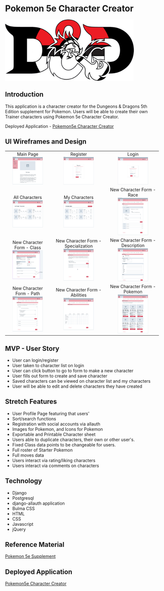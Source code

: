 # Pokemon 5e Character Creator

<img src="./README/Poke-Ball_DND3_Large.png" height="200" />

<h2>Introduction</h2>

This application is a character creator for the Dungeons & Dragons 5th Edition supplement for Pokemon. Users will be able to create their own Trainer characters using Pokemon 5e Character Creator.

Deployed Application - [Pokemon5e Character Creator](https://pokemon5e-character-creator.herokuapp.com/)

<h2>UI Wireframes and Design</h2>

||||
|:-------------------------:|:-------------------------:|:-------------------------:|
|Main Page <br> <img src="./README/LandingPageWithMenu.PNG" width="100px"/>| Register <br> <img src="./README/Register.PNG" width="100px"/>| Login <br> <img src="./README/Login.PNG" width="100px"/>|
| All Characters <br> <img src="./README/AllCharacters.PNG" width="100px"/>| My Characters <br> <img src="./README/MyCharacters.PNG" width="100px"/>| New Character Form - Race <br> <img src="./README/NewCharacter_Race.PNG" width="100px"/>|
 | New Character Form - Class <br> <img src="./README/NewCharacter_Class.PNG" width="100px"/>| New Character Form - Specialization <br> <img src="./README/NewCharacter_Specialization.PNG" width="100px"/>| New Character Form - Description <br> <img src="./README/NewCharacter_Description.PNG" width="100px"/>|
| New Character Form - Path <br> <img src="./README/NewCharacter_Path.PNG" width="100px"/>| New Character Form - Abilities <br> <img src="./README/NewCharacter_Abilities.PNG" width="100px"/>| New Character Form - Pokemon <br> <img src="./README/NewCharacter_Starter.PNG" width="100px"/>|

<h2></h2>



<h2>MVP - User Story</h2>

- User can login/register
- User taken to character list on login
- User can click button to go to form to make a new character
- User fills out form to create and save character
- Saved characters can be viewed on character list and my characters
- User will be able to edit and delete characters they have created

<h2>Stretch Features</h2>

- User Profile Page featuring that users' 
- Sort/search functions
- Registration with social accounts via allauth
- Images for Pokemon, and Icons for Pokemon
- Exportable and Printable Character sheet
- Users able to duplicate characters, their own or other user's.
- Fixed Class data points to be changeable for users.
- Full roster of Starter Pokemon
- Full moves data
- Users interact via rating/liking characters 
- Users interact via comments on characters

<h2>Technology</h2>

- Django
- Postgresql
- django-allauth application
- Bulma CSS
- HTML
- CSS
- Javascript
- jQuery

<h2>Reference Material</h2>

[Pokemon 5e Supplement](https://www.pokemon5e.com/)

<h2>Deployed Application</h2>

[Pokemon5e Character Creator](https://pokemon5e-character-creator.herokuapp.com/)
